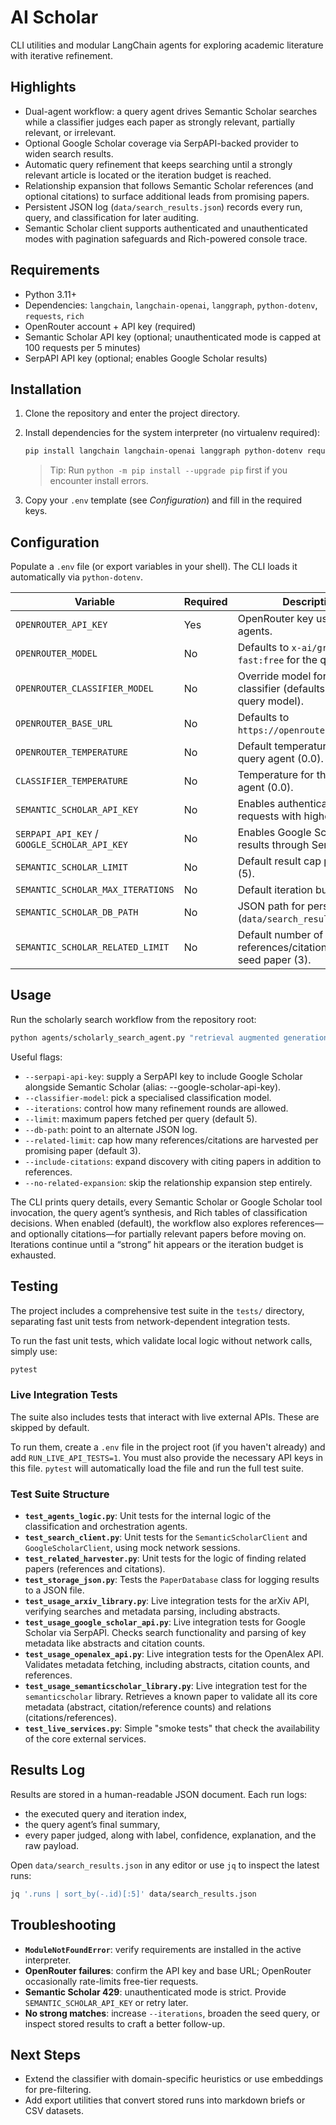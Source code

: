 # AI Scholar

CLI utilities and modular LangChain agents for exploring academic literature with iterative refinement.

## Highlights
- Dual-agent workflow: a query agent drives Semantic Scholar searches while a classifier judges each paper as strongly relevant, partially relevant, or irrelevant.
- Optional Google Scholar coverage via SerpAPI-backed provider to widen search results.
- Automatic query refinement that keeps searching until a strongly relevant article is located or the iteration budget is reached.
- Relationship expansion that follows Semantic Scholar references (and optional citations) to surface additional leads from promising papers.
- Persistent JSON log (`data/search_results.json`) records every run, query, and classification for later auditing.
- Semantic Scholar client supports authenticated and unauthenticated modes with pagination safeguards and Rich-powered console trace.

## Requirements
- Python 3.11+
- Dependencies: `langchain`, `langchain-openai`, `langgraph`, `python-dotenv`, `requests`, `rich`
- OpenRouter account + API key (required)
- Semantic Scholar API key (optional; unauthenticated mode is capped at 100 requests per 5 minutes)
- SerpAPI API key (optional; enables Google Scholar results)

## Installation
1. Clone the repository and enter the project directory.
2. Install dependencies for the system interpreter (no virtualenv required):

   ```bash
   pip install langchain langchain-openai langgraph python-dotenv requests rich
   ```

   > Tip: Run `python -m pip install --upgrade pip` first if you encounter install errors.
3. Copy your `.env` template (see *Configuration*) and fill in the required keys.

## Configuration
Populate a `.env` file (or export variables in your shell). The CLI loads it automatically via `python-dotenv`.

| Variable | Required | Description |
| --- | --- | --- |
| `OPENROUTER_API_KEY` | Yes | OpenRouter key used by both agents.
| `OPENROUTER_MODEL` | No | Defaults to `x-ai/grok-4-fast:free` for the query agent.
| `OPENROUTER_CLASSIFIER_MODEL` | No | Override model for the classifier (defaults to the query model).
| `OPENROUTER_BASE_URL` | No | Defaults to `https://openrouter.ai/api/v1`.
| `OPENROUTER_TEMPERATURE` | No | Default temperature for the query agent (0.0).
| `CLASSIFIER_TEMPERATURE` | No | Temperature for the classifier agent (0.0).
| `SEMANTIC_SCHOLAR_API_KEY` | No | Enables authenticated requests with higher limits.
| `SERPAPI_API_KEY` / `GOOGLE_SCHOLAR_API_KEY` | No | Enables Google Scholar results through SerpAPI.
| `SEMANTIC_SCHOLAR_LIMIT` | No | Default result cap per query (5).
| `SEMANTIC_SCHOLAR_MAX_ITERATIONS` | No | Default iteration budget (3).
| `SEMANTIC_SCHOLAR_DB_PATH` | No | JSON path for persistence (`data/search_results.json`).
| `SEMANTIC_SCHOLAR_RELATED_LIMIT` | No | Default number of references/citations pulled per seed paper (3).

## Usage
Run the scholarly search workflow from the repository root:

```bash
python agents/scholarly_search_agent.py "retrieval augmented generation"
```

Useful flags:
- `--serpapi-api-key`: supply a SerpAPI key to include Google Scholar alongside Semantic Scholar (alias: --google-scholar-api-key).
- `--classifier-model`: pick a specialised classification model.
- `--iterations`: control how many refinement rounds are allowed.
- `--limit`: maximum papers fetched per query (default 5).
- `--db-path`: point to an alternate JSON log.
- `--related-limit`: cap how many references/citations are harvested per promising paper (default 3).
- `--include-citations`: expand discovery with citing papers in addition to references.
- `--no-related-expansion`: skip the relationship expansion step entirely.

The CLI prints query details, every Semantic Scholar or Google Scholar tool invocation, the query agent’s synthesis, and Rich tables of classification decisions. When enabled (default), the workflow also explores references—and optionally citations—for partially relevant papers before moving on. Iterations continue until a “strong” hit appears or the iteration budget is exhausted.

## Testing
The project includes a comprehensive test suite in the `tests/` directory, separating fast unit tests from network-dependent integration tests.

To run the fast unit tests, which validate local logic without network calls, simply use:
```bash
pytest
```

### Live Integration Tests
The suite also includes tests that interact with live external APIs. These are skipped by default.

To run them, create a `.env` file in the project root (if you haven't already) and add `RUN_LIVE_API_TESTS=1`. You must also provide the necessary API keys in this file. `pytest` will automatically load the file and run the full test suite.

### Test Suite Structure
- **`test_agents_logic.py`**: Unit tests for the internal logic of the classification and orchestration agents.
- **`test_search_client.py`**: Unit tests for the `SemanticScholarClient` and `GoogleScholarClient`, using mock network sessions.
- **`test_related_harvester.py`**: Unit tests for the logic of finding related papers (references and citations).
- **`test_storage_json.py`**: Tests the `PaperDatabase` class for logging results to a JSON file.
- **`test_usage_arxiv_library.py`**: Live integration tests for the arXiv API, verifying searches and metadata parsing, including abstracts.
- **`test_usage_google_scholar_api.py`**: Live integration tests for Google Scholar via SerpAPI. Checks search functionality and parsing of key metadata like abstracts and citation counts.
- **`test_usage_openalex_api.py`**: Live integration tests for the OpenAlex API. Validates metadata fetching, including abstracts, citation counts, and references.
- **`test_usage_semanticscholar_library.py`**: Live integration test for the `semanticscholar` library. Retrieves a known paper to validate all its core metadata (abstract, citation/reference counts) and relations (citations/references).
- **`test_live_services.py`**: Simple "smoke tests" that check the availability of the core external services.

## Results Log
Results are stored in a human-readable JSON document. Each run logs:
- the executed query and iteration index,
- the query agent’s final summary,
- every paper judged, along with label, confidence, explanation, and the raw payload.

Open `data/search_results.json` in any editor or use `jq` to inspect the latest runs:

```bash
jq '.runs | sort_by(-.id)[:5]' data/search_results.json
```

## Troubleshooting
- **`ModuleNotFoundError`**: verify requirements are installed in the active interpreter.
- **OpenRouter failures**: confirm the API key and base URL; OpenRouter occasionally rate-limits free-tier requests.
- **Semantic Scholar 429**: unauthenticated mode is strict. Provide `SEMANTIC_SCHOLAR_API_KEY` or retry later.
- **No strong matches**: increase `--iterations`, broaden the seed query, or inspect stored results to craft a better follow-up.

## Next Steps
- Extend the classifier with domain-specific heuristics or use embeddings for pre-filtering.
- Add export utilities that convert stored runs into markdown briefs or CSV datasets.
